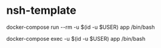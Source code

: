# nsh-template

docker-compose run --rm -u $(id -u $USER) app /bin/bash

docker-compose exec -u $(id -u $USER) app /bin/bash